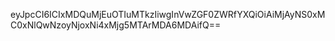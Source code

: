 eyJpcCI6ICIxMDQuMjEuOTIuMTkzIiwgInVwZGF0ZWRfYXQiOiAiMjAyNS0xMC0xNlQwNzoyNjoxNi4xMjg5MTArMDA6MDAifQ==